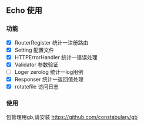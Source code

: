 ## Echo 使用


### 功能

- [x] RouterRegister 统计一注册路由 
- [x] Setting 配置文件
- [x] HTTPErrorHandler 统计一错误处理
- [x] Validator 参数验证
- [ ] Loger zerolog 统计一log用例
- [x] Responser 统计一返回值处理
- [x] rotatefile 访问日志

### 使用
包管理用gb,请安装 https://github.com/constabulary/gb